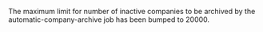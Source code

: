 The maximum limit for number of inactive companies to be archived by the automatic-company-archive job has been bumped to 20000.
